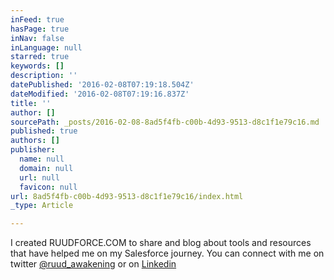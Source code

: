 ```yaml
---
inFeed: true
hasPage: true
inNav: false
inLanguage: null
starred: true
keywords: []
description: ''
datePublished: '2016-02-08T07:19:18.504Z'
dateModified: '2016-02-08T07:19:16.837Z'
title: ''
author: []
sourcePath: _posts/2016-02-08-8ad5f4fb-c00b-4d93-9513-d8c1f1e79c16.md
published: true
authors: []
publisher:
  name: null
  domain: null
  url: null
  favicon: null
url: 8ad5f4fb-c00b-4d93-9513-d8c1f1e79c16/index.html
_type: Article

---
```

I created RUUDFORCE.COM to share and blog about tools and resources that have helped me on my Salesforce journey. You can connect with me on twitter [@ruud\_awakening][0] or on [Linkedin][1]

[0]: twitter.com/ruud_awakening
[1]: https://www.linkedin.com/in/ruudsalymerie